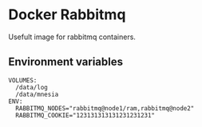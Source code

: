 Docker Rabbitmq
===============

Usefult image for rabbitmq containers.


Environment variables
---------------------


    VOLUMES:
      /data/log
      /data/mnesia
    ENV:
      RABBITMQ_NODES="rabbitmq@node1/ram,rabbitmq@node2"
      RABBITMQ_COOKIE="123131313131231231231"

